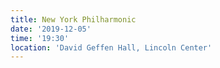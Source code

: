 ```yaml
---
title: New York Philharmonic
date: '2019-12-05'
time: '19:30'
location: 'David Geffen Hall, Lincoln Center'
---
```

